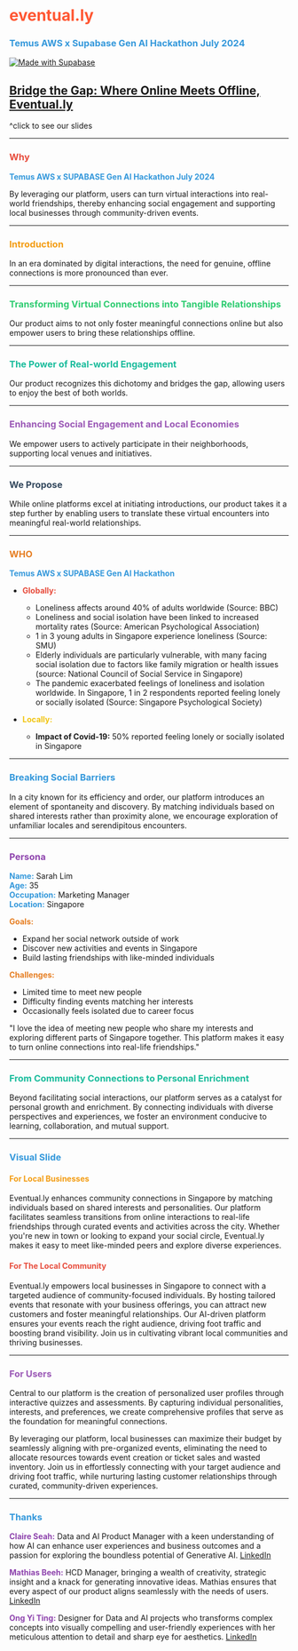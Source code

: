 # <span style="color: #FF5733;">eventual.ly</span>
### <span style="color: #3498DB;">Temus AWS x Supabase Gen AI Hackathon July 2024</span>

<p>
  <a>
    <a href="https://supabase.com">
    <img src="https://supabase.com/badge-made-with-supabase-dark.svg" alt="Made with Supabase">
    </a>
  </a>
</p>

## [Bridge the Gap: Where Online Meets Offline, Eventual.ly](https://www.figma.com/slides/rLw1XTMGoNGI0VhAKCsP41/eventual.ly?node-id=4-59&t=5Pmj7zOE7jYDE68p-1)
^click to see our slides

---

### <span style="color: #E74C3C;">Why</span>

**<span style="color: #3498DB;">Temus AWS x SUPABASE Gen AI Hackathon July 2024</span>**

By leveraging our platform, users can turn virtual interactions into real-world friendships, thereby enhancing social engagement and supporting local businesses through community-driven events.

---

### <span style="color: #F39C12;">Introduction</span>

In an era dominated by digital interactions, the need for genuine, offline connections is more pronounced than ever.


---

### <span style="color: #2ECC71;">Transforming Virtual Connections into Tangible Relationships</span>

Our product aims to not only foster meaningful connections online but also empower users to bring these relationships offline.

---

### <span style="color: #1ABC9C;">The Power of Real-world Engagement</span>

Our product recognizes this dichotomy and bridges the gap, allowing users to enjoy the best of both worlds.

---

### <span style="color: #9B59B6;">Enhancing Social Engagement and Local Economies</span>

We empower users to actively participate in their neighborhoods, supporting local venues and initiatives.

---

### <span style="color: #34495E;">We Propose</span>

While online platforms excel at initiating introductions, our product takes it a step further by enabling users to translate these virtual encounters into meaningful real-world relationships.

---

### <span style="color: #E67E22;">WHO</span>

**<span style="color: #3498DB;">Temus AWS x SUPABASE Gen AI Hackathon</span>**

- **<span style="color: #E74C3C;">Globally:</span>**
  - Loneliness affects around 40% of adults worldwide (Source: BBC)
  - Loneliness and social isolation have been linked to increased mortality rates (Source: American Psychological Association)
  - 1 in 3 young adults in Singapore experience loneliness (Source: SMU)
  - Elderly individuals are particularly vulnerable, with many facing social isolation due to factors like family migration or health issues (source: National Council of Social Service in Singapore)
  - The pandemic exacerbated feelings of loneliness and isolation worldwide. In Singapore, 1 in 2 respondents reported feeling lonely or socially isolated (Source: Singapore Psychological Society)

- **<span style="color: #F1C40F;">Locally:</span>**
  - **Impact of Covid-19:** 50% reported feeling lonely or socially isolated in Singapore

---

### <span style="color: #3498DB;">Breaking Social Barriers</span>

In a city known for its efficiency and order, our platform introduces an element of spontaneity and discovery. By matching individuals based on shared interests rather than proximity alone, we encourage exploration of unfamiliar locales and serendipitous encounters.

---

### <span style="color: #8E44AD;">Persona</span>

**<span style="color: #3498DB;">Name:</span>** Sarah Lim  
**<span style="color: #3498DB;">Age:</span>** 35  
**<span style="color: #3498DB;">Occupation:</span>** Marketing Manager  
**<span style="color: #3498DB;">Location:</span>** Singapore

**<span style="color: #E67E22;">Goals:</span>**
- Expand her social network outside of work
- Discover new activities and events in Singapore
- Build lasting friendships with like-minded individuals

**<span style="color: #E67E22;">Challenges:</span>**
- Limited time to meet new people
- Difficulty finding events matching her interests
- Occasionally feels isolated due to career focus

"I love the idea of meeting new people who share my interests and exploring different parts of Singapore together. This platform makes it easy to turn online connections into real-life friendships."

---

### <span style="color: #1ABC9C;">From Community Connections to Personal Enrichment</span>

Beyond facilitating social interactions, our platform serves as a catalyst for personal growth and enrichment. By connecting individuals with diverse perspectives and experiences, we foster an environment conducive to learning, collaboration, and mutual support.

---

### <span style="color: #3498DB;">Visual Slide</span>

#### <span style="color: #F39C12;">For Local Businesses</span>

Eventual.ly enhances community connections in Singapore by matching individuals based on shared interests and personalities. Our platform facilitates seamless transitions from online interactions to real-life friendships through curated events and activities across the city. Whether you're new in town or looking to expand your social circle, Eventual.ly makes it easy to meet like-minded peers and explore diverse experiences.

#### <span style="color: #E74C3C;">For The Local Community</span>

Eventual.ly empowers local businesses in Singapore to connect with a targeted audience of community-focused individuals. By hosting tailored events that resonate with your business offerings, you can attract new customers and foster meaningful relationships. Our AI-driven platform ensures your events reach the right audience, driving foot traffic and boosting brand visibility. Join us in cultivating vibrant local communities and thriving businesses.

---

### <span style="color: #9B59B6;">For Users</span>

Central to our platform is the creation of personalized user profiles through interactive quizzes and assessments. By capturing individual personalities, interests, and preferences, we create comprehensive profiles that serve as the foundation for meaningful connections.

By leveraging our platform, local businesses can maximize their budget by seamlessly aligning with pre-organized events, eliminating the need to allocate resources towards event creation or ticket sales and wasted inventory. Join us in effortlessly connecting with your target audience and driving foot traffic, while nurturing lasting customer relationships through curated, community-driven experiences.

---

### <span style="color: #3498DB;">Thanks</span>

**<span style="color: #8E44AD;">Claire Seah:</span>** Data and AI Product Manager with a keen understanding of how AI can enhance user experiences and business outcomes and a passion for exploring the boundless potential of Generative AI. [LinkedIn](https://www.linkedin.com/in/claire-seah/)

**<span style="color: #8E44AD;">Mathias Beeh:</span>** HCD Manager, bringing a wealth of creativity, strategic insight and a knack for generating innovative ideas. Mathias ensures that every aspect of our product aligns seamlessly with the needs of users. [LinkedIn](https://www.linkedin.com/in/mathiasbeeh/)

**<span style="color: #8E44AD;">Ong Yi Ting:</span>** Designer for Data and AI projects who transforms complex concepts into visually compelling and user-friendly experiences with her meticulous attention to detail and sharp eye for aesthetics. [LinkedIn](https://www.linkedin.com/in/yxtxng/)
